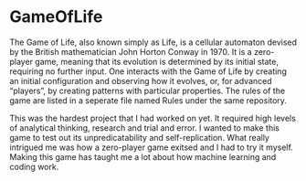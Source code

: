 # GameOfLife
The Game of Life, also known simply as Life, is a cellular automaton devised by the British mathematician John Horton Conway in 1970. It is a zero-player game, meaning that its evolution is determined by its initial state, requiring no further input. One interacts with the Game of Life by creating an initial configuration and observing how it evolves, or, for advanced “players”, by creating patterns with particular properties. The rules of the game are listed in a seperate file named Rules under the same repository. 

This was the hardest project that I had worked on yet. It required high levels of analytical thinking, research and trial and error. I wanted to make this game to test out its unpredicatability and self-replication. What really intrigued me was how a zero-player game exitsed and I had to try it myself. Making this game has taught me a lot about how machine learning and coding work.
